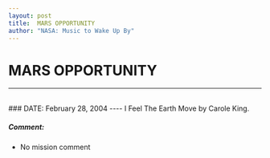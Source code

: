 ```yaml
---
layout: post
title:  MARS OPPORTUNITY
author: "NASA: Music to Wake Up By"
---
```


# MARS OPPORTUNITY
----
<br/>
### DATE: February 28, 2004
----
I Feel The Earth Move by Carole King.

##### Comment:
* No mission comment
